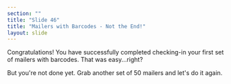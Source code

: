 ```yaml
---
section: ""
title: "Slide 46"
title: "Mailers with Barcodes - Not the End!"
layout: slide
---
```


Congratulations! You have successfully completed checking-in your first set of mailers with barcodes. That was easy...right?

But you're not done yet. Grab another set of 50 mailers and let's do it again.